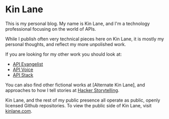 Kin Lane
========

This is my personal blog. My name is Kin Lane, and I'm a technology professional focusing on the world of APIs.

While I publish often very technical pieces here on Kin Lane, it is mostly my personal thoughts, and reflect my more unpolished work.

If you are looking for my other work you should look at:

* [API Evangelist](http://apievangelist.com)
* [API Voice](http://apivoice.com)
* [API Stack](http://theapistack.com)

You can also find other fictional works at [Alternate Kin Lane], and approaches to how I tell stories at [Hacker Storytelling](http://hackerstorytelling).

Kin Lane, and the rest of my public presence all operate as public, openly licensed Github repositories. To view the public side of Kin Lane, visit [kinlane.com](http://kinlane.com).
